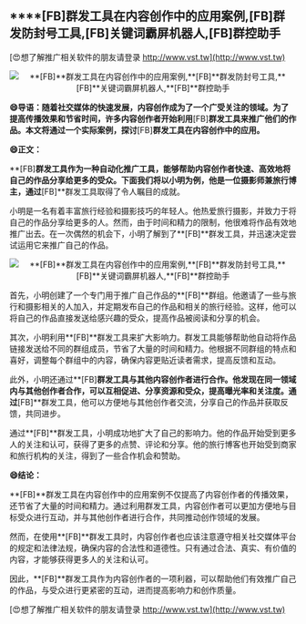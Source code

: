 ## ****[FB]**群发工具在内容创作中的应用案例,**[FB]**群发防封号工具,**[FB]**关键词霸屏机器人,**[FB]**群控助手**

[😍想了解推广相关软件的朋友请登录 http://www.vst.tw](http://www.vst.tw)

 <center><img src="https://vst.tw/MP4/tuiguang/png/8.png" alt="**[FB]**群发工具在内容创作中的应用案例,**[FB]**群发防封号工具,**[FB]**关键词霸屏机器人,**[FB]**群控助手"></center>

**😄导语：随着社交媒体的快速发展，内容创作成为了一个广受关注的领域。为了提高传播效果和节省时间，许多内容创作者开始利用**[FB]**群发工具来推广他们的作品。本文将通过一个实际案例，探讨**[FB]**群发工具在内容创作中的应用。**

**😄正文：**

**[FB]**群发工具作为一种自动化推广工具，能够帮助内容创作者快速、高效地将自己的作品分享给更多的受众。下面我们将以小明为例，他是一位摄影师兼旅行博主，通过**[FB]**群发工具取得了令人瞩目的成就。

小明是一名有着丰富旅行经验和摄影技巧的年轻人。他热爱旅行摄影，并致力于将自己的作品分享给更多的人。然而，由于时间和精力的限制，他很难将作品有效地推广出去。在一次偶然的机会下，小明了解到了**[FB]**群发工具，并迅速决定尝试运用它来推广自己的作品。

 <center><img src="https://vst.tw/MP4/tuiguang/png/0.png" alt="**[FB]**群发工具在内容创作中的应用案例,**[FB]**群发防封号工具,**[FB]**关键词霸屏机器人,**[FB]**群控助手"></center>

首先，小明创建了一个专门用于推广自己作品的**[FB]**群组。他邀请了一些与旅行和摄影相关的人加入，并定期发布自己的作品和相关的旅行经验。这样，他可以将自己的作品直接发送给感兴趣的受众，提高作品被阅读和分享的机会。

其次，小明利用**[FB]**群发工具来扩大影响力。群发工具能够帮助他自动将作品链接发送给不同的群组成员，节省了大量的时间和精力。他根据不同群组的特点和喜好，调整每个群组中的内容，确保内容更贴近读者需求，提高反馈和互动。

此外，小明还通过**[FB]**群发工具与其他内容创作者进行合作。他发现在同一领域内与其他创作者合作，可以互相促进、分享资源和受众，提高曝光率和关注度。通过**[FB]**群发工具，他可以方便地与其他创作者交流，分享自己的作品并获取反馈，共同进步。

通过**[FB]**群发工具，小明成功地扩大了自己的影响力。他的作品开始受到更多人的关注和认可，获得了更多的点赞、评论和分享。他的旅行博客也开始受到商家和旅行机构的关注，得到了一些合作机会和赞助。

**😄结论：**

**[FB]**群发工具在内容创作中的应用案例不仅提高了内容创作者的传播效果，还节省了大量的时间和精力。通过利用群发工具，内容创作者可以更加方便地与目标受众进行互动，并与其他创作者进行合作，共同推动创作领域的发展。

然而，在使用**[FB]**群发工具时，内容创作者也应该注意遵守相关社交媒体平台的规定和法律法规，确保内容的合法性和道德性。只有通过合法、真实、有价值的内容，才能够获得更多人的关注和认可。

因此，**[FB]**群发工具作为内容创作者的一项利器，可以帮助他们有效推广自己的作品，与受众进行更紧密的互动，进而提高影响力和创作质量。

[😍想了解推广相关软件的朋友请登录 http://www.vst.tw](http://www.vst.tw)



